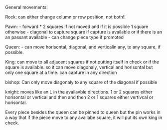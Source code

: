 General movements:

Rock:
can either change column or row position, not both!!

Pawn:
    - forward
        * 2 squares if not moved and if it is possible
        1 square otherwise
    - diagonal to capture square if capture is available
      or if there is an an passant available
    - can change piece type if promoted


Queen: 
    - can move horisontal, diagonal, and verticalin any, to  any square, if possible.

King: 
    can move to all adjacent squares if not putting itself in check or if the square is available. so it can move diagonaly, vertical and horisontal but only one square at a time. can capture in any direction

bishop:
    Can only move diagonaly to any square of the diagonal if possible

knight:
    moves like an L in the availavble directions.
    1 or 2 squares either horisontal or vertical and then 
    and then 2 or 1 squares either vertivcal or horisontal.


Every piece besides the queen can be pinned to queen but
the pin works in a way that if the piece move to any availabe square, it will put its own king in check.